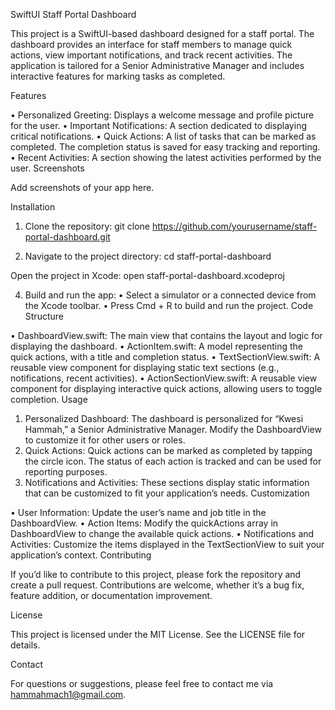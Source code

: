 SwiftUI Staff Portal Dashboard

This project is a SwiftUI-based dashboard designed for a staff portal. The dashboard provides an interface for staff members to manage quick actions, view important notifications, and track recent activities. The application is tailored for a Senior Administrative Manager and includes interactive features for marking tasks as completed.

Features

•	Personalized Greeting: Displays a welcome message and profile picture for the user.
•	Important Notifications: A section dedicated to displaying critical notifications.
•	Quick Actions: A list of tasks that can be marked as completed. The completion status is saved for easy tracking and reporting.
•	Recent Activities: A section showing the latest activities performed by the user.
Screenshots

Add screenshots of your app here.

Installation

1.	Clone the repository:
git clone https://github.com/yourusername/staff-portal-dashboard.git

2.	Navigate to the project directory:
cd staff-portal-dashboard

Open the project in Xcode: open staff-portal-dashboard.xcodeproj

4.	Build and run the app:
•	Select a simulator or a connected device from the Xcode toolbar.
•	Press Cmd + R to build and run the project.
Code Structure

•	DashboardView.swift: The main view that contains the layout and logic for displaying the dashboard.
•	ActionItem.swift: A model representing the quick actions, with a title and completion status.
•	TextSectionView.swift: A reusable view component for displaying static text sections (e.g., notifications, recent activities).
•	ActionSectionView.swift: A reusable view component for displaying interactive quick actions, allowing users to toggle completion.
Usage

1.	Personalized Dashboard: The dashboard is personalized for “Kwesi Hammah,” a Senior Administrative Manager. Modify the DashboardView to customize it for other users or roles.
2.	Quick Actions: Quick actions can be marked as completed by tapping the circle icon. The status of each action is tracked and can be used for reporting purposes.
3.	Notifications and Activities: These sections display static information that can be customized to fit your application’s needs.
Customization

•	User Information: Update the user’s name and job title in the DashboardView.
•	Action Items: Modify the quickActions array in DashboardView to change the available quick actions.
•	Notifications and Activities: Customize the items displayed in the TextSectionView to suit your application’s context.
Contributing

If you’d like to contribute to this project, please fork the repository and create a pull request. Contributions are welcome, whether it’s a bug fix, feature addition, or documentation improvement.

License

This project is licensed under the MIT License. See the LICENSE file for details.

Contact

For questions or suggestions, please feel free to contact me via hammahmach1@gmail.com.

